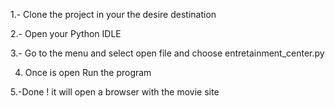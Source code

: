 1.- Clone the project in your the desire destination 

2.- Open your Python IDLE

3.- Go to the menu and select open file and choose entretainment_center.py

4. Once is open Run the program 

5.-Done ! it will open a browser with the movie site  
